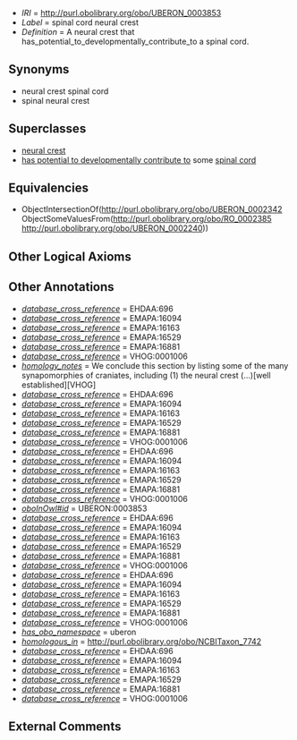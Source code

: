  * *IRI* = http://purl.obolibrary.org/obo/UBERON_0003853
 * *Label* = spinal cord neural crest
 * *Definition* = A neural crest that has_potential_to_developmentally_contribute_to a spinal cord.

## Synonyms

 * neural crest spinal cord
 * spinal neural crest

## Superclasses

 * [neural crest](../../UBERON/42/UBERON_0002342.md)
 * [has potential to developmentally contribute to](../../RO/85/RO_0002385.md) some [spinal cord](../../UBERON/40/UBERON_0002240.md)

## Equivalencies

 * ObjectIntersectionOf(<http://purl.obolibrary.org/obo/UBERON_0002342> ObjectSomeValuesFrom(<http://purl.obolibrary.org/obo/RO_0002385> <http://purl.obolibrary.org/obo/UBERON_0002240>))

## Other Logical Axioms


## Other Annotations

 * *[database_cross_reference](../../ef/oboInOwl#hasDbXref.md)* = EHDAA:696
 * *[database_cross_reference](../../ef/oboInOwl#hasDbXref.md)* = EMAPA:16094
 * *[database_cross_reference](../../ef/oboInOwl#hasDbXref.md)* = EMAPA:16163
 * *[database_cross_reference](../../ef/oboInOwl#hasDbXref.md)* = EMAPA:16529
 * *[database_cross_reference](../../ef/oboInOwl#hasDbXref.md)* = EMAPA:16881
 * *[database_cross_reference](../../ef/oboInOwl#hasDbXref.md)* = VHOG:0001006
 * *[homology_notes](../../UBPROP/03/UBPROP_0000003.md)* = We conclude this section by listing some of the many synapomorphies of craniates, including (1) the neural crest (...)[well established][VHOG]
 * *[database_cross_reference](../../ef/oboInOwl#hasDbXref.md)* = EHDAA:696
 * *[database_cross_reference](../../ef/oboInOwl#hasDbXref.md)* = EMAPA:16094
 * *[database_cross_reference](../../ef/oboInOwl#hasDbXref.md)* = EMAPA:16163
 * *[database_cross_reference](../../ef/oboInOwl#hasDbXref.md)* = EMAPA:16529
 * *[database_cross_reference](../../ef/oboInOwl#hasDbXref.md)* = EMAPA:16881
 * *[database_cross_reference](../../ef/oboInOwl#hasDbXref.md)* = VHOG:0001006
 * *[database_cross_reference](../../ef/oboInOwl#hasDbXref.md)* = EHDAA:696
 * *[database_cross_reference](../../ef/oboInOwl#hasDbXref.md)* = EMAPA:16094
 * *[database_cross_reference](../../ef/oboInOwl#hasDbXref.md)* = EMAPA:16163
 * *[database_cross_reference](../../ef/oboInOwl#hasDbXref.md)* = EMAPA:16529
 * *[database_cross_reference](../../ef/oboInOwl#hasDbXref.md)* = EMAPA:16881
 * *[database_cross_reference](../../ef/oboInOwl#hasDbXref.md)* = VHOG:0001006
 * *[oboInOwl#id](../../id/oboInOwl#id.md)* = UBERON:0003853
 * *[database_cross_reference](../../ef/oboInOwl#hasDbXref.md)* = EHDAA:696
 * *[database_cross_reference](../../ef/oboInOwl#hasDbXref.md)* = EMAPA:16094
 * *[database_cross_reference](../../ef/oboInOwl#hasDbXref.md)* = EMAPA:16163
 * *[database_cross_reference](../../ef/oboInOwl#hasDbXref.md)* = EMAPA:16529
 * *[database_cross_reference](../../ef/oboInOwl#hasDbXref.md)* = EMAPA:16881
 * *[database_cross_reference](../../ef/oboInOwl#hasDbXref.md)* = VHOG:0001006
 * *[database_cross_reference](../../ef/oboInOwl#hasDbXref.md)* = EHDAA:696
 * *[database_cross_reference](../../ef/oboInOwl#hasDbXref.md)* = EMAPA:16094
 * *[database_cross_reference](../../ef/oboInOwl#hasDbXref.md)* = EMAPA:16163
 * *[database_cross_reference](../../ef/oboInOwl#hasDbXref.md)* = EMAPA:16529
 * *[database_cross_reference](../../ef/oboInOwl#hasDbXref.md)* = EMAPA:16881
 * *[database_cross_reference](../../ef/oboInOwl#hasDbXref.md)* = VHOG:0001006
 * *[has_obo_namespace](../../ce/oboInOwl#hasOBONamespace.md)* = uberon
 * *[homologous_in](../../core#homologous/in/core#homologous_in.md)* = http://purl.obolibrary.org/obo/NCBITaxon_7742
 * *[database_cross_reference](../../ef/oboInOwl#hasDbXref.md)* = EHDAA:696
 * *[database_cross_reference](../../ef/oboInOwl#hasDbXref.md)* = EMAPA:16094
 * *[database_cross_reference](../../ef/oboInOwl#hasDbXref.md)* = EMAPA:16163
 * *[database_cross_reference](../../ef/oboInOwl#hasDbXref.md)* = EMAPA:16529
 * *[database_cross_reference](../../ef/oboInOwl#hasDbXref.md)* = EMAPA:16881
 * *[database_cross_reference](../../ef/oboInOwl#hasDbXref.md)* = VHOG:0001006

## External Comments

